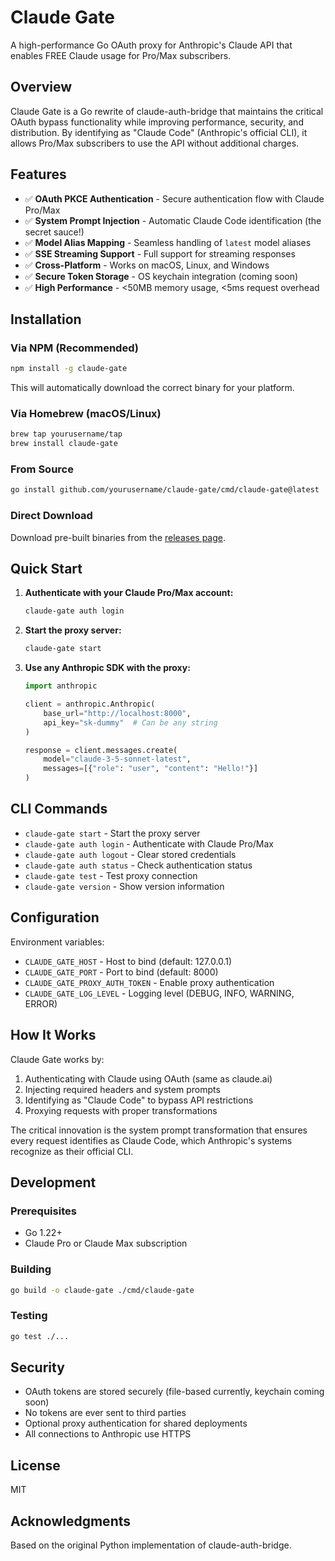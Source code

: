 # Claude Gate

A high-performance Go OAuth proxy for Anthropic's Claude API that enables FREE Claude usage for Pro/Max subscribers.

## Overview

Claude Gate is a Go rewrite of claude-auth-bridge that maintains the critical OAuth bypass functionality while improving performance, security, and distribution. By identifying as "Claude Code" (Anthropic's official CLI), it allows Pro/Max subscribers to use the API without additional charges.

## Features

- ✅ **OAuth PKCE Authentication** - Secure authentication flow with Claude Pro/Max
- ✅ **System Prompt Injection** - Automatic Claude Code identification (the secret sauce!)
- ✅ **Model Alias Mapping** - Seamless handling of `latest` model aliases
- ✅ **SSE Streaming Support** - Full support for streaming responses
- ✅ **Cross-Platform** - Works on macOS, Linux, and Windows
- ✅ **Secure Token Storage** - OS keychain integration (coming soon)
- ✅ **High Performance** - <50MB memory usage, <5ms request overhead

## Installation

### Via NPM (Recommended)

```bash
npm install -g claude-gate
```

This will automatically download the correct binary for your platform.

### Via Homebrew (macOS/Linux)

```bash
brew tap yourusername/tap
brew install claude-gate
```

### From Source

```bash
go install github.com/yourusername/claude-gate/cmd/claude-gate@latest
```

### Direct Download

Download pre-built binaries from the [releases page](https://github.com/yourusername/claude-gate/releases).

## Quick Start

1. **Authenticate with your Claude Pro/Max account:**
   ```bash
   claude-gate auth login
   ```

2. **Start the proxy server:**
   ```bash
   claude-gate start
   ```

3. **Use any Anthropic SDK with the proxy:**
   ```python
   import anthropic
   
   client = anthropic.Anthropic(
       base_url="http://localhost:8000",
       api_key="sk-dummy"  # Can be any string
   )
   
   response = client.messages.create(
       model="claude-3-5-sonnet-latest",
       messages=[{"role": "user", "content": "Hello!"}]
   )
   ```

## CLI Commands

- `claude-gate start` - Start the proxy server
- `claude-gate auth login` - Authenticate with Claude Pro/Max
- `claude-gate auth logout` - Clear stored credentials
- `claude-gate auth status` - Check authentication status
- `claude-gate test` - Test proxy connection
- `claude-gate version` - Show version information

## Configuration

Environment variables:
- `CLAUDE_GATE_HOST` - Host to bind (default: 127.0.0.1)
- `CLAUDE_GATE_PORT` - Port to bind (default: 8000)
- `CLAUDE_GATE_PROXY_AUTH_TOKEN` - Enable proxy authentication
- `CLAUDE_GATE_LOG_LEVEL` - Logging level (DEBUG, INFO, WARNING, ERROR)

## How It Works

Claude Gate works by:
1. Authenticating with Claude using OAuth (same as claude.ai)
2. Injecting required headers and system prompts
3. Identifying as "Claude Code" to bypass API restrictions
4. Proxying requests with proper transformations

The critical innovation is the system prompt transformation that ensures every request identifies as Claude Code, which Anthropic's systems recognize as their official CLI.

## Development

### Prerequisites
- Go 1.22+
- Claude Pro or Claude Max subscription

### Building
```bash
go build -o claude-gate ./cmd/claude-gate
```

### Testing
```bash
go test ./...
```

## Security

- OAuth tokens are stored securely (file-based currently, keychain coming soon)
- No tokens are ever sent to third parties
- Optional proxy authentication for shared deployments
- All connections to Anthropic use HTTPS

## License

MIT

## Acknowledgments

Based on the original Python implementation of claude-auth-bridge.